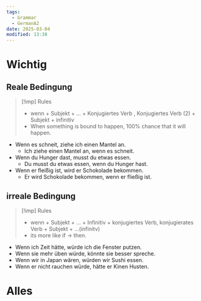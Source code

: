 ```yaml
---
tags:
  - Grammar
  - GermanA2
date: 2025-03-04
modified: 13:38
---
```

# Wichtig
## Reale Bedingung
>[!imp] Rules
> - wenn + Subjekt + ... + Konjugiertes Verb , Konjugiertes Verb (2) + Subjekt + infinitiv
> - When something is bound to happen, 100% chance that it will happen.

- Wenn es schneit, ziehe ich einen Mantel an.
	- Ich ziehe einen Mantel an, wenn es schneit.
- Wenn du Hunger dast, musst du etwas essen.
	- Du musst du etwas essen, wenn du Hunger hast.
- Wenn er fleißig ist, wird er Schokolade bekommen.
	- Er wird Schokolade bekommen, wenn er fließig ist.

## irreale Bedingung
>[!imp] Rules
> - wenn + Subjekt + ... + Infinitiv + konjugiertes Verb, konjugierates Verb + Subjekt + ...(infinitv) 
> - its more like if -> then. 

- Wenn ich Zeit hätte, würde ich die Fenster putzen.
- Wenn sie mehr üben würde, könnte sie besser spreche.
- Wenn wir in Japan wären, würden wir Sushi essen.
- Wenn er nicht rauchen würde, hätte er Kinen Husten.
# Alles

